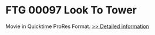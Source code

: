 # FTG 00097 Look To Tower
Movie in Quicktime ProRes Format.
[>> Detailed information](https://secure.shareit.com/shareit/product.html?productid=300652149&affiliateid=200057808)